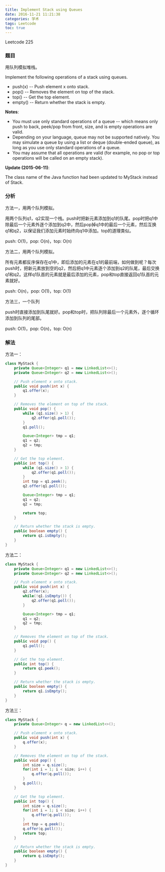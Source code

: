 ```yaml
---
title: Implement Stack using Queues
date: 2016-11-21 11:21:38
categories: 学术
tags: Leetcode
toc: true
---
```


Leetcode 225

### 题目

用队列模拟堆栈。

Implement the following operations of a stack using queues.

* push(x) -- Push element x onto stack.
* pop() -- Removes the element on top of the stack.
* top() -- Get the top element.
* empty() -- Return whether the stack is empty.

__Notes__:

* You must use only standard operations of a queue -- which means only push to back, peek/pop from front, size, and is empty operations are valid.
* Depending on your language, queue may not be supported natively. You may simulate a queue by using a list or deque (double-ended queue), as long as you use only standard operations of a queue.
* You may assume that all operations are valid (for example, no pop or top operations will be called on an empty stack).

__Update (2015-06-11)__:

The class name of the Java function had been updated to MyStack instead of Stack.

### 分析

方法一，用两个队列模拟。

用两个队列q1，q2实现一个栈。push时把新元素添加到q1的队尾。pop时把q1中除最后一个元素外逐个添加到q2中，然后pop掉q1中的最后一个元素，然后互换q1和q2，以保证我们添加元素时始终向q1中添加。top的道理类似。

push: O(1)，pop: O(n)，top: O(n)

方法二，用两个队列模拟。

所有元素都反序保存在q1中，即后添加的元素在q1的最前端，如何做到呢？每次push时，把新元素放到空的q2，然后把q1中元素逐个添加到q2的队尾，最后交换q1和q2。这样q1队首的元素就是最后添加的元素，pop和top直接返回q1队首的元素就好。

push: O(n)，pop: O(1)，top: O(1)

方法三，一个队列

push时直接添加到队尾就好。pop和top时，把队列除最后一个元素外，逐个循环添加到队列的尾部。

push: O(1)，pop: O(n)，top: O(n)

### 解法

方法一：

```java
class MyStack {
    private Queue<Integer> q1 = new LinkedList<>();
    private Queue<Integer> q2 = new LinkedList<>();

    // Push element x onto stack.
    public void push(int x) {
        q1.offer(x);
    }

    // Removes the element on top of the stack.
    public void pop() {
        while (q1.size() > 1) {
            q2.offer(q1.poll());
        }
        q1.poll();

        Queue<Integer> tmp = q1;
        q1 = q2;
        q2 = tmp;
    }

    // Get the top element.
    public int top() {
        while (q1.size() > 1) {
            q2.offer(q1.poll());
        }
        int top = q1.peek();
        q2.offer(q1.poll());

        Queue<Integer> tmp = q1;
        q1 = q2;
        q2 = tmp;

        return top;
    }

    // Return whether the stack is empty.
    public boolean empty() {
        return q1.isEmpty();
    }
}
```

方法二：

```java
class MyStack {
    private Queue<Integer> q1 = new LinkedList<>();
    private Queue<Integer> q2 = new LinkedList<>();

    // Push element x onto stack.
    public void push(int x) {
        q2.offer(x);
        while(!q1.isEmpty()) {
            q2.offer(q1.poll());
        }

        Queue<Integer> tmp = q1;
        q1 = q2;
        q2 = tmp;
    }

    // Removes the element on top of the stack.
    public void pop() {
        q1.poll();
    }

    // Get the top element.
    public int top() {
        return q1.peek();
    }

    // Return whether the stack is empty.
    public boolean empty() {
        return q1.isEmpty();
    }
}
```

方法三：

```java
class MyStack {
    private Queue<Integer> q = new LinkedList<>();

    // Push element x onto stack.
    public void push(int x) {
        q.offer(x);
    }

    // Removes the element on top of the stack.
    public void pop() {
        int size = q.size();
        for(int i = 1; i < size; i++) {
            q.offer(q.poll());
        }
        q.poll();
    }

    // Get the top element.
    public int top() {
        int size = q.size();
        for(int i = 1; i < size; i++) {
            q.offer(q.poll());
        }
        int top = q.peek();
        q.offer(q.poll());
        return top;
    }

    // Return whether the stack is empty.
    public boolean empty() {
        return q.isEmpty();
    }
}
```